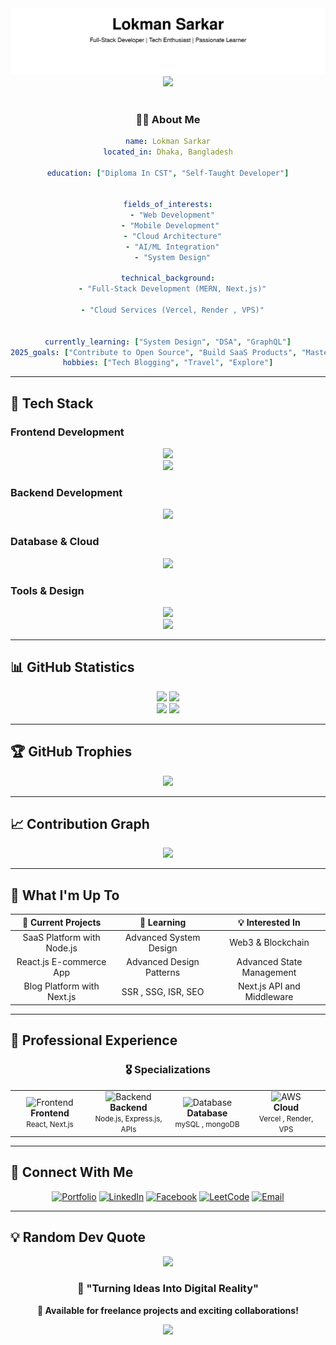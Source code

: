 <!-- Hero Banner -->
<div align="center">
  <img src="./assets/lp.svg" /> 
</div>

<!-- Profile Views Counter -->
<div align="center">
  <img src="https://komarev.com/ghpvc/?username=lokmansarkar99&style=for-the-badge&color=0891b2&labelColor=1c1917&label=PROFILE%20VIEWS" />
</div>

<br>

<!-- Introduction Section -->
<div align="center">
  
### 👨‍💻 About Me

```yaml
name: Lokman Sarkar
located_in: Dhaka, Bangladesh

education: ["Diploma In CST", "Self-Taught Developer"]


fields_of_interests:
  - "Web Development"
  - "Mobile Development" 
  - "Cloud Architecture"
  - "AI/ML Integration"
  - "System Design"
  
technical_background:
  - "Full-Stack Development (MERN, Next.js)"
  
  - "Cloud Services (Vercel, Render , VPS)"


currently_learning: ["System Design", "DSA", "GraphQL"]
2025_goals: ["Contribute to Open Source", "Build SaaS Products", "Master Cloud Architecture"]
hobbies: ["Tech Blogging", "Travel", "Explore"]
```

</div>

---

## 🚀 Tech Stack

### Frontend Development
<div align="center">
  <img src="https://skillicons.dev/icons?i=html,css,sass,tailwind" />
  <br>
   <img src="https://skillicons.dev/icons?i=js,ts,react,nextjs" />
</div>



### Backend Development
<div align="center">
  <img src="https://skillicons.dev/icons?i=js,ts,nodejs,express" />
  <br>

</div>

### Database & Cloud
<div align="center">
  <img src="https://skillicons.dev/icons?i=mongodb,mysql,redis,firebase,vercel" />
  <br>
 
</div>

### Tools & Design
<div align="center">
  <img src="https://skillicons.dev/icons?i=git,github,figma,photoshop" />
  <br>
  <img src="https://skillicons.dev/icons?i=vscode,postman,nginx,linux" />
</div>



---

## 📊 GitHub Statistics

<div align="center">
  <img width="49%" src="https://github-readme-stats.vercel.app/api?username=lokmansarkar99&show_icons=true&theme=tokyonight&hide_border=true&count_private=true" />
  <img width="49%" src="https://github-readme-streak-stats.herokuapp.com/?user=lokmansarkar99&theme=tokyonight&hide_border=true" />
</div>

<div align="center">
  <img width="49%" src="https://github-readme-stats.vercel.app/api/top-langs/?username=lokmansarkar99&theme=tokyonight&hide_border=true&layout=compact" />
  <img width="49%" src="https://github-readme-stats.vercel.app/api/wakatime?username=lokmansarkar99&theme=tokyonight&hide_border=true" />
</div>

---

## 🏆 GitHub Trophies
<div align="center">
  <img src="https://github-profile-trophy.vercel.app/?username=lokmansarkar99&theme=tokyonight&no-frame=true&no-bg=false&margin-w=4&row=1" />
</div>

---

## 📈 Contribution Graph
<div align="center">
  <img src="https://github-readme-activity-graph.vercel.app/graph?username=lokmansarkar99&custom_title=lokman's%20GitHub%20Activity%20Graph&bg_color=1a1b27&color=70a5fd&line=bf91f3&point=38bdae&area_color=70a5fd&title_color=70a5fd&area=true" />
</div>

---

## 🎯 What I'm Up To

<div align="center">

🔭 **Current Projects** | 🌱 **Learning** | 💡 **Interested In** 
|:---:|:---:|:---:|
| SaaS Platform with Node.js | Advanced System Design | Web3 & Blockchain |
| React.js E-commerce App | Advanced Design Patterns | Advanced State Management |
| Blog Platform with Next.js | SSR , SSG, ISR, SEO | Next.js API and Middleware |



</div>

---


## 💼 Professional Experience

<div align="center">

### 🎖️ **Specializations**
  
<table>
<tr>
<td align="center" width="25%">
<img src="https://cdn.jsdelivr.net/gh/devicons/devicon/icons/react/react-original.svg" width="48" height="48" alt="Frontend" />
<br><strong>Frontend</strong>
<br><small>React, Next.js</small>
</td>
<td align="center" width="25%">
<img src="https://cdn.jsdelivr.net/gh/devicons/devicon/icons/nodejs/nodejs-original.svg" width="48" height="48" alt="Backend" />
<br><strong>Backend</strong>
<br><small>Node.js, Express.js, APIs</small>
</td>
<td align="center" width="25%">
<img src="https://cdn.jsdelivr.net/gh/devicons/devicon/icons/mongodb/mongodb-original.svg" width="48" height="48" alt="Database" />
<br><strong>Database</strong>
<br><small>mySQL , mongoDB</small>
</td>
<td align="center" width="25%">
<img src="https://cdn.jsdelivr.net/gh/devicons/devicon/icons/azure/azure-original.svg" width="48" height="48" alt="AWS" />
<br><strong>Cloud</strong>
<br><small>Vercel , Render, VPS</small>
</td>
</tr>
</table>

</div>

---






## 🤝 Connect With Me

<div align="center">

[![Portfolio](https://img.shields.io/badge/Portfolio-FF7139?style=for-the-badge&logo=Firefox-Browser&logoColor=white)](https://lokman-sarkar.vercel.app/)
[![LinkedIn](https://img.shields.io/badge/LinkedIn-0077B5?style=for-the-badge&logo=linkedin&logoColor=white)](https://www.linkedin.com/in/lokman-sarkar/)
[![Facebook](https://img.shields.io/badge/Facebook-1877F2?style=for-the-badge&logo=facebook&logoColor=white)](https://www.facebook.com/lokman.sarkar.382)
[![LeetCode](https://img.shields.io/badge/LeetCode-000000?style=for-the-badge&logo=LeetCode&logoColor=#d16c06)](https://leetcode.com/u/lokmansarker13/)
[![Email](https://img.shields.io/badge/Gmail-D14836?style=for-the-badge&logo=gmail&logoColor=white)](mailto:lokmansarkar608@gmail.com)

</div>

---

## 💡 Random Dev Quote
<div align="center">
  <img src="https://quotes-github-readme.vercel.app/api?type=horizontal&theme=tokyonight" />
</div>


<div align="center">

### 🎯 **"Turning Ideas Into Digital Reality"**

**💼 Available for freelance projects and exciting collaborations!**

<img src="https://capsule-render.vercel.app/api?type=waving&color=gradient&customColorList=6,11,20&height=100&section=footer" />

</div>
